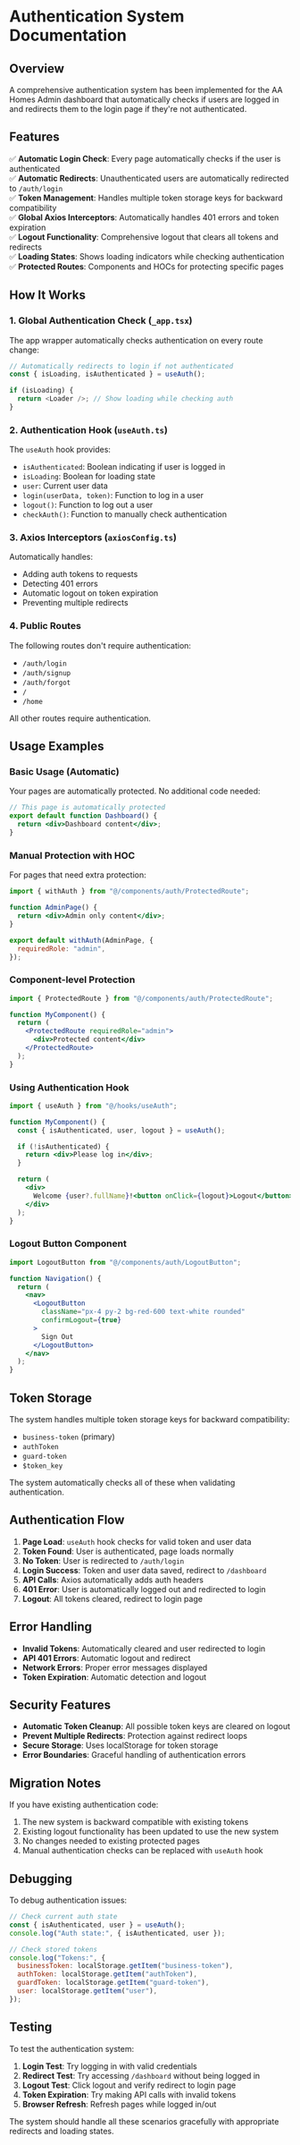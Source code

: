 # Authentication System Documentation

## Overview

A comprehensive authentication system has been implemented for the AA Homes Admin dashboard that automatically checks if users are logged in and redirects them to the login page if they're not authenticated.

## Features

✅ **Automatic Login Check**: Every page automatically checks if the user is authenticated  
✅ **Automatic Redirects**: Unauthenticated users are automatically redirected to `/auth/login`  
✅ **Token Management**: Handles multiple token storage keys for backward compatibility  
✅ **Global Axios Interceptors**: Automatically handles 401 errors and token expiration  
✅ **Logout Functionality**: Comprehensive logout that clears all tokens and redirects  
✅ **Loading States**: Shows loading indicators while checking authentication  
✅ **Protected Routes**: Components and HOCs for protecting specific pages

## How It Works

### 1. Global Authentication Check (`_app.tsx`)

The app wrapper automatically checks authentication on every route change:

```typescript
// Automatically redirects to login if not authenticated
const { isLoading, isAuthenticated } = useAuth();

if (isLoading) {
  return <Loader />; // Show loading while checking auth
}
```

### 2. Authentication Hook (`useAuth.ts`)

The `useAuth` hook provides:

- `isAuthenticated`: Boolean indicating if user is logged in
- `isLoading`: Boolean for loading state
- `user`: Current user data
- `login(userData, token)`: Function to log in a user
- `logout()`: Function to log out a user
- `checkAuth()`: Function to manually check authentication

### 3. Axios Interceptors (`axiosConfig.ts`)

Automatically handles:

- Adding auth tokens to requests
- Detecting 401 errors
- Automatic logout on token expiration
- Preventing multiple redirects

### 4. Public Routes

The following routes don't require authentication:

- `/auth/login`
- `/auth/signup`
- `/auth/forgot`
- `/`
- `/home`

All other routes require authentication.

## Usage Examples

### Basic Usage (Automatic)

Your pages are automatically protected. No additional code needed:

```jsx
// This page is automatically protected
export default function Dashboard() {
  return <div>Dashboard content</div>;
}
```

### Manual Protection with HOC

For pages that need extra protection:

```jsx
import { withAuth } from "@/components/auth/ProtectedRoute";

function AdminPage() {
  return <div>Admin only content</div>;
}

export default withAuth(AdminPage, {
  requiredRole: "admin",
});
```

### Component-level Protection

```jsx
import { ProtectedRoute } from "@/components/auth/ProtectedRoute";

function MyComponent() {
  return (
    <ProtectedRoute requiredRole="admin">
      <div>Protected content</div>
    </ProtectedRoute>
  );
}
```

### Using Authentication Hook

```jsx
import { useAuth } from "@/hooks/useAuth";

function MyComponent() {
  const { isAuthenticated, user, logout } = useAuth();

  if (!isAuthenticated) {
    return <div>Please log in</div>;
  }

  return (
    <div>
      Welcome {user?.fullName}!<button onClick={logout}>Logout</button>
    </div>
  );
}
```

### Logout Button Component

```jsx
import LogoutButton from "@/components/auth/LogoutButton";

function Navigation() {
  return (
    <nav>
      <LogoutButton
        className="px-4 py-2 bg-red-600 text-white rounded"
        confirmLogout={true}
      >
        Sign Out
      </LogoutButton>
    </nav>
  );
}
```

## Token Storage

The system handles multiple token storage keys for backward compatibility:

- `business-token` (primary)
- `authToken`
- `guard-token`
- `$token_key`

The system automatically checks all of these when validating authentication.

## Authentication Flow

1. **Page Load**: `useAuth` hook checks for valid token and user data
2. **Token Found**: User is authenticated, page loads normally
3. **No Token**: User is redirected to `/auth/login`
4. **Login Success**: Token and user data saved, redirect to `/dashboard`
5. **API Calls**: Axios automatically adds auth headers
6. **401 Error**: User is automatically logged out and redirected to login
7. **Logout**: All tokens cleared, redirect to login page

## Error Handling

- **Invalid Tokens**: Automatically cleared and user redirected to login
- **API 401 Errors**: Automatic logout and redirect
- **Network Errors**: Proper error messages displayed
- **Token Expiration**: Automatic detection and logout

## Security Features

- **Automatic Token Cleanup**: All possible token keys are cleared on logout
- **Prevent Multiple Redirects**: Protection against redirect loops
- **Secure Storage**: Uses localStorage for token storage
- **Error Boundaries**: Graceful handling of authentication errors

## Migration Notes

If you have existing authentication code:

1. The new system is backward compatible with existing tokens
2. Existing logout functionality has been updated to use the new system
3. No changes needed to existing protected pages
4. Manual authentication checks can be replaced with `useAuth` hook

## Debugging

To debug authentication issues:

```javascript
// Check current auth state
const { isAuthenticated, user } = useAuth();
console.log("Auth state:", { isAuthenticated, user });

// Check stored tokens
console.log("Tokens:", {
  businessToken: localStorage.getItem("business-token"),
  authToken: localStorage.getItem("authToken"),
  guardToken: localStorage.getItem("guard-token"),
  user: localStorage.getItem("user"),
});
```

## Testing

To test the authentication system:

1. **Login Test**: Try logging in with valid credentials
2. **Redirect Test**: Try accessing `/dashboard` without being logged in
3. **Logout Test**: Click logout and verify redirect to login page
4. **Token Expiration**: Try making API calls with invalid tokens
5. **Browser Refresh**: Refresh pages while logged in/out

The system should handle all these scenarios gracefully with appropriate redirects and loading states.
